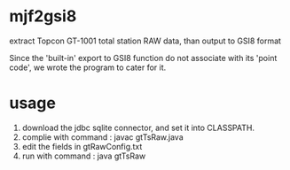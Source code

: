 # mjf2gsi8
extract Topcon GT-1001 total station RAW data, than output to GSI8 format

Since the 'built-in' export to GSI8 function do not associate with its 'point code',
we wrote the program to cater for it.

# usage
1. download the jdbc sqlite connector, and set it into CLASSPATH.
2. complie with command : javac gtTsRaw.java
3. edit the fields in gtRawConfig.txt
3. run with command : java gtTsRaw
